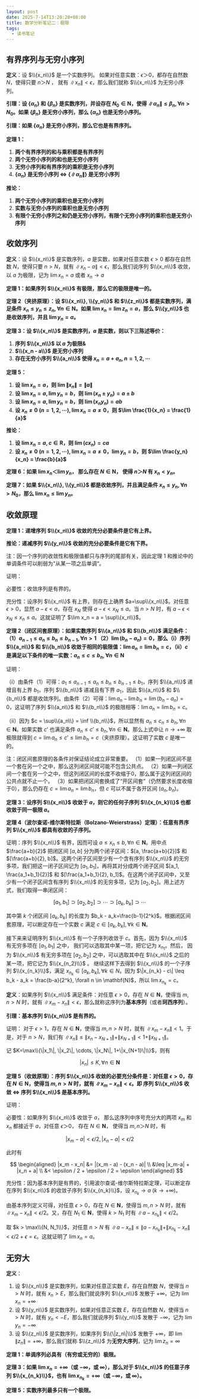 ```yaml
---
layout: post
date: 2025-7-14T13:20:20+08:00
title: 数学分析笔记二：极限
tags: 
  - 读书笔记
---
```


<head>
    <script src="https://cdn.mathjax.org/mathjax/latest/MathJax.js?config=TeX-AMS-MML_HTMLorMML" type="text/javascript"></script>
    <script type="text/x-mathjax-config">
        MathJax.Hub.Config({
            tex2jax: {
            skipTags: ['script', 'noscript', 'style', 'textarea', 'pre'],
            inlineMath: [['$','$']]
            }
        });
    </script>
</head>

## 有界序列与无穷小序列

**定义**：设 $\\{x_n\\}$ 是⼀个实数序列。 如果对任意实数：$\epsilon ＞ 0$，都存在⾃然数 $N$，使得只要 $n ＞ N$ ， 就有 $\|x_n\| < \epsilon$，那么我们就称 $\\{x_n\\}$ 为⽆穷⼩序列。

**引理：设 $\{\alpha_n\}$ 和 $\{\beta_n\}$ 是实数序列，并设存在 $N_0 \in \mathbf{N}$，使得 $\|\alpha_n\| \leq \beta_n, \forall n > N_0$。如果 $\{\beta_n\}$ 是无穷小序列，那么 $\{\alpha_n\}$ 也是无穷小序列。**

**引理：如果 $\{\alpha_n\}$ 是无穷小序列，那么它也是有界序列。**

**定理 1：**
1. **两个有界序列的和与乘积都是有界序列**
2. **两个无穷小序列的和也是无穷小序列**
3. **无穷小序列和有界序列的乘积是无穷小序列**
4. **$\{\alpha_n\}$ 是无穷小序列 $\iff$ $\{\|\alpha_n\|\}$ 是无穷小序列**

**推论：**

1. **两个无穷小序列的乘积也是无穷小序列**
2. **实数与无穷小序列的乘积也是无穷小序列**
3. **有限个无穷小序列之和仍是无穷小序列，有限个无穷小序列的乘积也是无穷小序列**


## 收敛序列

**定义**：设 $\\{x_n\\}$ 是实数序列，$a$ 是实数，如果对任意实数 $\epsilon > 0$ 都存在自然数 $N$，使得只要 $n > N$，就有 $\|x_n-a\| < \epsilon$，那么我们说序列 $\\{x_n\\}$ 收敛，以 $a$ 为极限，记为 $\lim x_n=a$ 或者 $x_n \to a$

**定理 1：如果序列 $\\{x_n\\}$ 有极限，那么它的极限是唯一的。**

**定理 2（夹挤原理）：设 $\\{x_n\\}, \\{y_n\\}$ 和 $\\{z_n\\}$ 都是实数序列，满足条件 $x_n \leq y_n \leq z_n, \forall n \in \mathbf{N}$。如果 $\lim x_n = \lim z_n = a$，那么 $\\{y_n\\}$ 也是收敛序列，并且 $\lim y_n = a$。**

**定理 3：设 $\\{x_n\\}$ 是实数序列，$a$ 是实数，则以下三陈述等价：**

1. **序列 $\\{x_n\\}$ 以 $a$ 为极限&**
2. **$\\{x_n - a\\}$ 是无穷小序列**
3. **存在无穷小序列 $\\{a_n\\}$ 使得 $x_n = a + a_n, n=1,2,\cdots$**

**定理 5：**
1. **设 $\lim x_n=a$，则 $\lim \|x_n\| = \|a\|$**
2. **设 $\lim x_n=a, \lim y_n=b$，则 $\lim(x_n \pm y_n) = a \pm b$**
3. **设 $\lim x_n=a, \lim y_n=b$，则 $\lim(x_ny_n) = ab$**
4. **设 $x_n \neq 0 ~(n=1,2,\cdots), \lim x_n = a \neq 0$，则 $\lim \frac{1}{x_n} = \frac{1}{a}$**

**推论：**
1. **设 $\lim x_n = a, c \in \mathbf{R}$，则 $\lim (cx_n) = ca$**
2. **设 $x_n \neq 0 ~(n=1,2,\cdots), \lim x_n = a \neq 0，\lim y_n = b$，则 $\lim \frac{y_n}{x_n} = \frac{b}{a}$**

**定理 6：如果 $\lim x_n ＜ \lim y_n$， 那么存在 $N \in \mathbf{N}$， 使得 $n ＞ N$ 有 $x_n < y_n$。**

**定理 7：如果 $\\{x_n\\}, \\{y_n\\}$ 都是收敛序列，并且满足条件 $x_n \leq y_n, \forall n > N_0$，那么 $\lim x_n \leq \lim y_n$。**

## 收敛原理

**定理 1：递增序列 $\\{x_n\\}$ 收敛的充分必要条件是它有上界。**

**推论：递减序列 $\\{y_n\\}$ 收敛的充分必要条件是它有下界。**

注：因一个序列的收敛性和极限值都只与序列的尾部有关，因此定理 1 和推论中的单调条件可以削弱为“从某一项之后单调“。

证明：

必要性：收敛序列是有界的。

充分性：设序列 $\\{x_n\\}$ 有上界，则存在上确界 $a=\sup\\{x_n\\}$。对任意 $\epsilon > 0$，显然 $a - \epsilon < a$，存在 $x_N$ 使得 $a-\epsilon < x_N \leq a$。当 $n> N$ 时，有 $a-\epsilon < x_N \leq x_n \leq a$。这就证明了 $\lim x_n = a = \sup\\{x_n\\}$。

**定理 2（闭区间套原理）：如果实数序列 $\\{a_n\\}$ 和 $\\{b_n\\}$ 满足条件：（1）$a_{n-1} \leq a_n \leq b_n \leq b_{n-1}, \forall n > 1$ （2）$\lim (b_n - a_n) = 0$，那么（i）序列 $\\{a_n\\}$ 和 $\\{b_n\\}$ 收敛于相同的极限值：$\lim a_n = \lim b_n = c$，（ii）$c$ 是满足以下条件的唯一实数：$a_n \leq c \leq b_n, \forall n \in \mathbf{N}$**

证明：

（i）由条件（1）可得：$a_1 \leq a_{n-1} \leq a_n \leq b_n \leq b_{n-1} \leq b_1$，序列 $\\{a_n\\}$ 递增且有上界 $b_1$，序列 $\\{b_n\\}$ 递减且有下界 $a_1$，因此 $\\{a_n\\}$ 和 $\\{b_n\\}$ 都是收敛序列。由条件（2）可得：$\lim a_n - \lim b_n = \lim (b_n - a_n) = 0$，这证明了序列 $\\{a_n\\}$ 和 $\\{b_n\\}$ 的极限相等：$\lim a_n = \lim b_n = c$。

（ii）因为 $c = \sup\\{a_n\\} = \inf \\{b_n\\}$，所以显然有 $a_n\leq c_n \leq b_n, \forall n \in \mathbf{N}$。如果实数 $c'$ 也满足条件 $a_n \leq c' \leq b_n, \forall n \in \mathbf{N}$。那么上式中让 $n\to +\infty$ 取极限就得到 $c=\lim a_n \leq c' \leq \lim b_n = c$（夹挤原理）。这证明了实数 $c$ 是唯一的。


注：闭区间套原理的各条件对保证结论成立非常重要。
（1）如果一列闭区间不是一个套在另一个之中，那么这列闭区间就可能不包含公共点。
（2）如果一列闭区间一个套在另一个之中，但这列闭区间的长度不收缩于0，那么属于这列闭区间的公共点就不止一个。
（3）如果把闭区间套换成了“开区间套”（仍然要求长度收缩于0），那么仍存在 $c=\lim a_n = \lim b_n$，但 $c$ 可以不属于各开区间 $(a_n, b_n)$。

**定理 3：设序列 $\\{x_n\\}$ 收敛于 $a$，则它的任何⼦序列 $\\{x_{n_k}\\}$ 也都收敛于同⼀极限 $a$。**

**定理 4（波尔查诺-维尔斯特拉斯（Bolzano-Weierstrass）定理）：任意有界序列 $\\{x_n\\}$ 都具有收敛的子序列。** 

证明：序列 $\\{x_n\\}$ 有界，因而可设 $a \leq x_n \leq b, \forall n \in \mathbf{N}$。用中点 $\frac{a+b}{2}$ 把闭区间 $[a, b]$ 分为两个闭子区间：$[a, \frac{a+b}{2}]$ 和 $[\frac{a+b}{2}, b]$。这两个闭子区间至少有一个含有序列 $\\{x_n\\}$ 的无穷多项，我们把这一闭子区间记为 $[a_1, b_1]$，再将其对分成两个闭子区间 $[a_1, \frac{a_1+b_1}{2}]$ 和 $[\frac{a_1+b_1}{2}, b_1]$。在这两个闭子区间中，又至少有一个闭子区间含有序列 $\\{x_n\\}$ 的无穷多项，记为 $[a_2, b_2]$。用上述方式，我们取得一串闭区间：

$$
[a_1, b_1] \supset [a_2, b_2] \supset \cdots \supset [a_k, b_k] \supset \cdots
$$

其中第 $k$ 个闭区间 $[a_k, b_k]$ 的长度为 $b_k - a_k=\frac{b-1}{2^k}$。根据闭区间套原理，可以断定存在一个实数 $c$ 满足 $c \in [a_k, b_k], \forall k \in \mathbf{N}$。

接下来来证明序列 $\\{x_n\\}$ 有⼀个⼦序列收敛于 $c$。⾸先，因为 $\\{x_n\\}$ 有⽆穷多项在 $[a_1, b_1]$ 之中， 我们可以选取其中某⼀项，把它记为 $x_{n_1}$。然后， 因为 $\\{x_n\\}$ 有⽆穷多项在 $[a_2, b_2]$ 之中，可以选取其中在 $\\{x_n\\}$ 之后的某⼀项，把它记为 $\\{x_{n_2}\\}$ 。 继续这样下去得到 $\\{x_n\\}$ 的⼀个⼦序列 $\\{x_{n_k}\\}$，满⾜ $x_{n_k} \in [a_k, b_k], \forall k \in N$。因为 $\|x_{n_k} - c\| \leq b_k - a_k = \frac{b-a}{2^k}, \forall n \in \mathbf{N}$，所以 $\lim x_{n_k} = c$。


**定义**：如果序列 $\\{x_n\\}$ 满足条件：对任意 $\epsilon > 0$，存在 $N \in \mathbf{N}$，使得当 $m, n > N$ 时，就有 $\|x_m - x_n\| < \epsilon$，那么就称这序列为**基本序列**（或者**珂西序列**）。


**引理：基本序列 $\\{x_n\\}$ 是有界的。**

证明： 对于 $\epsilon > 1$，存在 $N \in \mathbf{N}$，使得当 $m, n > N$ 时，就有 $\|x_m - x_n\| < 1$。于是，对于 $n > N$，我们有 $\|x_n\| \leq \|x_n - x_{N+1}\| + \|x_{N+1}\| < 1 + \|x_{N+1}\|$。

记 $K=\max\\{\|x_1\|, \|x_2\|, \cdots, \|x_N\|, 1+\|x_{N+1}\|\\}$，则有

$$
|x_n| \leq K, \forall n \in \mathbf{N}
$$



**定理 5（收敛原理）：序列 $\\{x_n\\}$ 收敛的必要充分条件是：对任意 $\epsilon > 0$，存在 $N \in \mathbf{N}$，使得当 $m, n > N$ 时，就有 $\|x_m - x_n\| < \epsilon$。即 序列 $\\{x_n\\}$ 收敛 $\iff$ 序列 $\\{x_n\\}$ 是基本序列。**

证明：

必要性：如果序列 $\\{x_n\\}$ 收敛于 $a$， 那么这序列中序号充分⼤的两项 $x_m$ 和 $x_n$ 都接近于 $a$，对任意 $\epsilon ＞ 0$， 存在 $N \in \mathbf{N}$， 使得当 $m, n ＞ N$ 时，有

$$
|x_m - a| < \epsilon / 2, |x_n - a| < \epsilon / 2
$$

此时有

$$
\begin{aligned}
|x_m - x_n| &= |(x_m - a) - (x_n - a)| \\
&\leq |x_m-a| + |x_n + a| \\
&< \epsilon / 2 + \epsilon / 2 = \epsilon
\end{aligned}
$$

充分性：因为基本序列是有界的，引用波尔查诺-维尔斯特拉斯定理，可以断定存在序列 $\\{x_n\\}$ 的收敛子序列 $\\{x_{n_k}\\}$，设 $x_{n_k} \to a~(k \to +\infty)$。

由基本序列定义可得，对任意 $\epsilon > 0$，存在 $N \in \mathbf{N}$，使得当 $m, n > N$ 时，就有 $\|x_m - x_n\| < \epsilon/2$。又，存在 $N_1 \in \mathbf{N}$，使得 $k > N_1$ 时有 $\|a - x_{n_k}\| < \epsilon / 2$。

取 $k > \max\\{N, N_1\\}$，对任意 $n > N$ 有 $\|a-x_n\| \leq \|a - x_{n_k}\| + \|x_{n_k} - x_n\| < \epsilon / 2 + \epsilon = \epsilon$。这就证明了 $\lim x_n = a$。

## 无穷大

**定义**：

1. 设 $\\{x_n\\}$ 是实数序列，如果对任意正实数 $E$，存在自然数 $N$，使得当 $n > N$ 时，就有 $x_n > E$，那么我们就说序列 $\\{x_n\\}$ 发散于 $+\infty$，记为 $\lim x_n = + \infty$
2. 设 $\\{y_n\\}$ 是实数序列，如果对任意正实数 $E$，存在自然数 $N$，使得当 $n > N$ 时，就有 $y_n < -E$，那么我们就说序列 $\\{y_n\\}$ 发散于 $-\infty$，记为 $\lim y_n = - \infty$
3. 设 $\\{z_n\\}$ 是实数序列，如果序列 $\\{\|z_n\|\\}$ 发散于 $+\infty$，即 $\lim \|z_n\| = + \infty$，那么我们就称 $\\{z_n\\}$ 为**无穷大序列**，记为 $\lim z_n = \infty$

**定理 1：单调序列必具有（有穷或无穷的）极限。**

**定理 3：如果 $\lim x_n = + \infty$（或 $-\infty$，或 $\infty$），那么对于 $\\{x_n\\}$ 的任意子序列 $\\{x_{n_k}\\}$，也有 $\lim x_{n_k} = + \infty$（或 $-\infty$，或 $\infty$）。**

**定理 5：实数序列最多只有一个极限。**